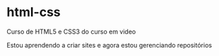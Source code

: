 # html-css
 Curso de HTML5 e CSS3 do curso em video

Estou aprendendo a criar sites e agora estou gerenciando repositórios

<a href="https://ennzoguilherme.github.io/html-css/exercicios/ex001/index.html">